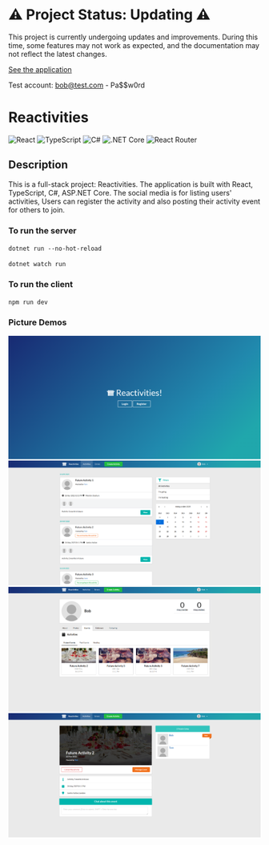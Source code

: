 # ⚠️ Project Status: Updating ⚠️

This project is currently undergoing updates and improvements. During this time, some features may not work as expected, and the documentation may not reflect the latest changes.

[See the application](react-fullstack-project.azurewebsites.net)

Test account: bob@test.com - Pa$$w0rd

# Reactivities

![React](https://img.shields.io/badge/React-v.18-blue)
![TypeScript](https://img.shields.io/badge/TypeScript-v.5.6-green)
![C#](https://img.shields.io/badge/C%23-purple)
![.NET Core](https://img.shields.io/badge/.NETCore-v8-hotpink)
![React Router](https://img.shields.io/badge/React_Router-v.6-orange)

## Description

This is a full-stack project: Reactivities. The application is built with React, TypeScript, C#, ASP.NET Core. The social media is for
listing users' activities, Users can register the activity and also posting their activity event for
others to join.

### To run the server

`dotnet run --no-hot-reload`

`dotnet watch run`

### To run the client

`npm run dev`

### Picture Demos

![Login](./photos/reactivities-login.png)
![Newsfeed](./photos/reactivities-nf.png)
![Profile](./photos/reactivities-profile.png)
![Activity](./photos/reactivities-activity.png)
